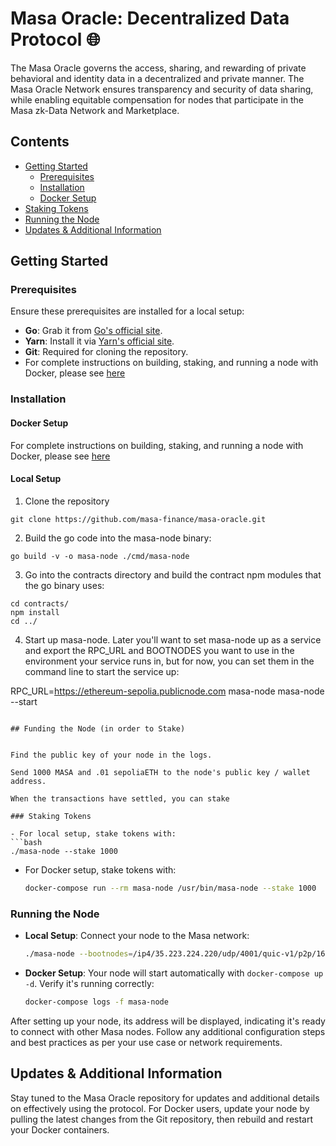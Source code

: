 # Masa Oracle: Decentralized Data Protocol 🌐

The Masa Oracle governs the access, sharing, and rewarding of private behavioral and identity data in a decentralized and private manner. The Masa Oracle Network ensures transparency and security of data sharing, while  enabling equitable compensation for nodes that participate in the Masa zk-Data Network and Marketplace.

## Contents
- [Getting Started](#getting-started)
  - [Prerequisites](#prerequisites)
  - [Installation](#installation)
  - [Docker Setup](#docker-setup)
- [Staking Tokens](#staking-tokens)
- [Running the Node](#running-the-node)
- [Updates & Additional Information](#updates--additional-information)

## Getting Started

### Prerequisites

Ensure these prerequisites are installed for a local setup:
- **Go**: Grab it from [Go's official site](https://golang.org/dl/).
- **Yarn**: Install it via [Yarn's official site](https://classic.yarnpkg.com/en/docs/install/).
- **Git**: Required for cloning the repository.
- For complete instructions on building, staking, and running a node with Docker, please see [here](./DOCKER.md) 

### Installation


#### Docker Setup

For complete instructions on building, staking, and running a node with Docker, please see [here](./DOCKER.md) 

#### Local Setup

1. Clone the repository
```
git clone https://github.com/masa-finance/masa-oracle.git
```
2. Build the go code into the masa-node binary:
```
go build -v -o masa-node ./cmd/masa-node
```
3. Go into the contracts directory and build the contract npm modules that the go binary uses:
```
cd contracts/ 
npm install
cd ../
```
4. Start up masa-node. Later you'll want to set masa-node up as a service and export the RPC_URL and BOOTNODES you want to use in the environment your service runs in, but for now, you can set them in the command line to start the service up:

RPC_URL=https://ethereum-sepolia.publicnode.com masa-node masa-node --start
   ```

## Funding the Node (in order to Stake)


Find the public key of your node in the logs. 

Send 1000 MASA and .01 sepoliaETH to the node's public key / wallet address.

When the transactions have settled, you can stake

### Staking Tokens

- For local setup, stake tokens with:
  ```bash
  ./masa-node --stake 1000
  ```
- For Docker setup, stake tokens with:
  ```bash
  docker-compose run --rm masa-node /usr/bin/masa-node --stake 1000
  ```

### Running the Node

- **Local Setup**: Connect your node to the Masa network:
  ```bash
  ./masa-node --bootnodes=/ip4/35.223.224.220/udp/4001/quic-v1/p2p/16Uiu2HAmPxXXjR1XJEwckh6q1UStheMmGaGe8fyXdeRs3SejadSa --port=4001 --udp=true --tcp=false --start=true
  ```
- **Docker Setup**: Your node will start automatically with `docker-compose up -d`. Verify it's running correctly:
  ```bash
  docker-compose logs -f masa-node
  ```

After setting up your node, its address will be displayed, indicating it's ready to connect with other Masa nodes. Follow any additional configuration steps and best practices as per your use case or network requirements.

## Updates & Additional Information

Stay tuned to the Masa Oracle repository for updates and additional details on effectively using the protocol. For Docker users, update your node by pulling the latest changes from the Git repository, then rebuild and restart your Docker containers.

